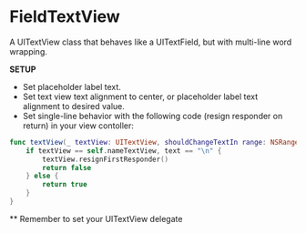 # FieldTextView
A UITextView class that behaves like a UITextField, but with multi-line word wrapping.

<b>SETUP</b>
* Set placeholder label text.
* Set text view text alignment to center, or placeholder label text alignment to desired value.
* Set single-line behavior with the following code (resign responder on return) in your view contoller:
```swift
func textView(_ textView: UITextView, shouldChangeTextIn range: NSRange, replacementText text: String) -> Bool {
    if textView == self.nameTextView, text == "\n" {
        textView.resignFirstResponder()
        return false
    } else {
        return true
    }
}
```
** Remember to set your UITextView delegate
